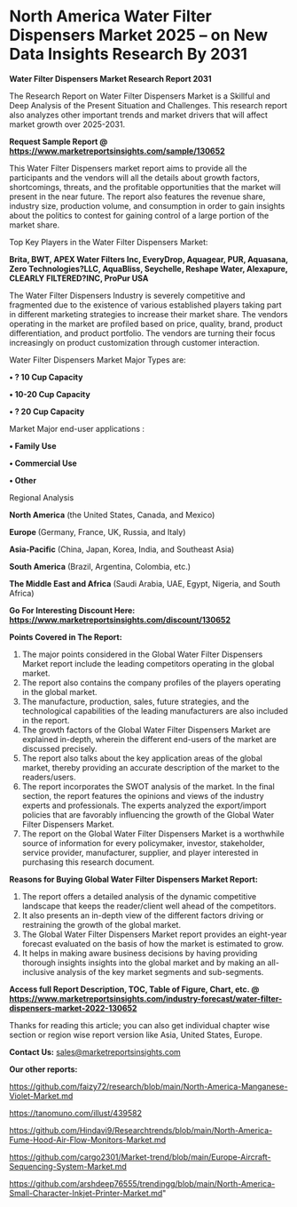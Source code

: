 # North America Water Filter Dispensers Market 2025 – on New Data Insights Research By 2031

<strong>Water Filter Dispensers Market Research Report 2031</strong>

The Research Report on Water Filter Dispensers Market is a Skillful and Deep Analysis of the Present Situation and Challenges. This research report also analyzes other important trends and market drivers that will affect market growth over 2025-2031.

<strong>Request Sample Report @ <a href=https://www.marketreportsinsights.com/sample/130652>https://www.marketreportsinsights.com/sample/130652</a></strong>

This Water Filter Dispensers market report aims to provide all the participants and the vendors will all the details about growth factors, shortcomings, threats, and the profitable opportunities that the market will present in the near future. The report also features the revenue share, industry size, production volume, and consumption in order to gain insights about the politics to contest for gaining control of a large portion of the market share.

Top Key Players in the Water Filter Dispensers Market:

<strong>Brita, BWT, APEX Water Filters Inc, EveryDrop, Aquagear, PUR, Aquasana, Zero Technologies?LLC, AquaBliss, Seychelle, Reshape Water, Alexapure, CLEARLY FILTERED?INC, ProPur USA</strong>

The Water Filter Dispensers Industry is severely competitive and fragmented due to the existence of various established players taking part in different marketing strategies to increase their market share. The vendors operating in the market are profiled based on price, quality, brand, product differentiation, and product portfolio. The vendors are turning their focus increasingly on product customization through customer interaction.

Water Filter Dispensers Market Major Types are:

<strong>• ? 10 Cup Capacity

• 10-20 Cup Capacity

• ? 20 Cup Capacity</strong>

Market Major end-user applications :

<strong>• Family Use

• Commercial Use

• Other</strong>

Regional Analysis

</u><strong><b>North America</b></strong> (the United States, Canada, and Mexico)

<strong><b>Europe </b></strong>(Germany, France, UK, Russia, and Italy)

<strong><b>Asia-Pacific</b></strong> (China, Japan, Korea, India, and Southeast Asia)

<strong><b>South America</b></strong> (Brazil, Argentina, Colombia, etc.)

<strong><b>The Middle East and Africa</b></strong> (Saudi Arabia, UAE, Egypt, Nigeria, and South Africa)

<strong>Go For Interesting Discount Here: <a href=https://www.marketreportsinsights.com/discount/130652>https://www.marketreportsinsights.com/discount/130652</a></strong>

<strong>Points Covered in The Report:</strong>
<ol>
  <li>The major points considered in the Global Water Filter Dispensers Market report include the leading competitors operating in the global market.</li>
  <li>The report also contains the company profiles of the players operating in the global market.</li>
  <li>The manufacture, production, sales, future strategies, and the technological capabilities of the leading manufacturers are also included in the report.</li>
  <li>The growth factors of the Global Water Filter Dispensers Market are explained in-depth, wherein the different end-users of the market are discussed precisely.</li>
  <li>The report also talks about the key application areas of the global market, thereby providing an accurate description of the market to the readers/users.</li>
  <li>The report incorporates the SWOT analysis of the market. In the final section, the report features the opinions and views of the industry experts and professionals. The experts analyzed the export/import policies that are favorably influencing the growth of the Global Water Filter Dispensers Market.</li>
  <li>The report on the Global Water Filter Dispensers Market is a worthwhile source of information for every policymaker, investor, stakeholder, service provider, manufacturer, supplier, and player interested in purchasing this research document.</li>
</ol>
<strong>Reasons for Buying Global Water Filter Dispensers Market Report:</strong>

<ol>
  <li>The report offers a detailed analysis of the dynamic competitive landscape that keeps the reader/client well ahead of the competitors.</li>
  <li>It also presents an in-depth view of the different factors driving or restraining the growth of the global market.</li>
  <li>The Global Water Filter Dispensers Market report provides an eight-year forecast evaluated on the basis of how the market is estimated to grow.</li>
  <li>It helps in making aware business decisions by having providing thorough insights insights into the global market and by making an all-inclusive analysis of the key market segments and sub-segments.</li>
</ol>
<strong>Access full Report Description, TOC, Table of Figure, Chart, etc. @ <a href=https://www.marketreportsinsights.com/industry-forecast/water-filter-dispensers-market-2022-130652>https://www.marketreportsinsights.com/industry-forecast/water-filter-dispensers-market-2022-130652</a></strong>


Thanks for reading this article; you can also get individual chapter wise section or region wise report version like Asia, United States, Europe.

<strong>Contact Us:</strong>
sales@marketreportsinsights.com

<strong>Our other reports:</strong>

<a href=https://github.com/faizy72/research/blob/main/North-America-Manganese-Violet-Market.md>https://github.com/faizy72/research/blob/main/North-America-Manganese-Violet-Market.md</a>

<a href=https://tanomuno.com/illust/439582>https://tanomuno.com/illust/439582</a>

<a href=https://github.com/Hindavi9/Researchtrends/blob/main/North-America-Fume-Hood-Air-Flow-Monitors-Market.md>https://github.com/Hindavi9/Researchtrends/blob/main/North-America-Fume-Hood-Air-Flow-Monitors-Market.md</a>

<a href=https://github.com/cargo2301/Market-trend/blob/main/Europe-Aircraft-Sequencing-System-Market.md>https://github.com/cargo2301/Market-trend/blob/main/Europe-Aircraft-Sequencing-System-Market.md</a>

<a href=https://github.com/arshdeep76555/trendingg/blob/main/North-America-Small-Character-Inkjet-Printer-Market.md>https://github.com/arshdeep76555/trendingg/blob/main/North-America-Small-Character-Inkjet-Printer-Market.md</a>"
